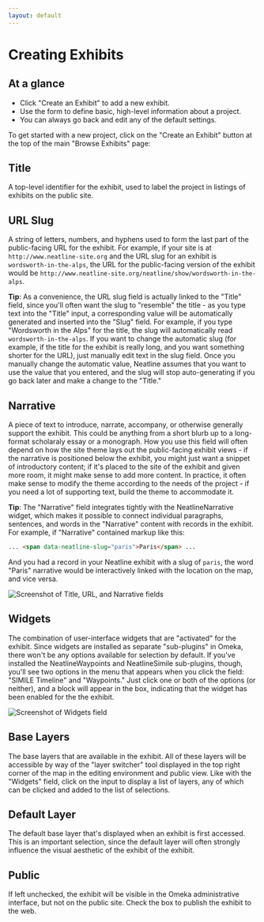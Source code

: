 ```yaml
---
layout: default
---
```

# Creating Exhibits

## At a glance

  - Click "Create an Exhibit" to add a new exhibit.
  - Use the form to define basic, high-level information about a project.
  - You can always go back and edit any of the default settings.

To get started with a new project, click on the "Create an Exhibit" button at the top of the main "Browse Exhibits" page:

## Title

A top-level identifier for the exhibit, used to label the project in listings of exhibits on the public site.

## URL Slug

A string of letters, numbers, and hyphens used to form the last part of the public-facing URL for the exhibit. For example, if your site is at `http://www.neatline-site.org` and the URL slug for an exhibit is `wordsworth-in-the-alps`, the URL for the public-facing version of the exhibit would be `http://www.neatline-site.org/neatline/show/wordsworth-in-the-alps`.

**Tip**: As a convenience, the URL slug field is actually linked to the "Title" field, since you'll often want the slug to "resemble" the title - as you type text into the "Title" input, a corresponding value will be automatically generated and inserted into the "Slug" field. For example, if you type "Wordsworth in the Alps" for the title, the slug will automatically read `wordsworth-in-the-alps`. If you want to change the automatic slug (for example, if the title for the exhibit is really long, and you want something shorter for the URL), just manually edit text in the slug field. Once you manually change the automatic value, Neatline assumes that you want to use the value that you entered, and the slug will stop auto-generating if you go back later and make a change to the "Title."

## Narrative

A piece of text to introduce, narrate, accompany, or otherwise generally support the exhibit. This could be anything from a short blurb up to a long-format scholaraly essay or a monograph. How you use this field will often depend on how the site theme lays out the public-facing exhibit views - if the narrative is positioned below the exhibit, you might just want a snippet of introductory content; if it's placed to the site of the exhibit and given more room, it might make sense to add more content.  In practice, it often make sense to modify the theme according to the needs of the project - if you need a lot of supporting text, build the theme to accommodate it.

**Tip**: The "Narrative" field integrates tightly with the NeatlineNarrative widget, which makes it possible to connect individual paragraphs, sentences, and words in the "Narrative" content with records in the exhibit. For example, if "Narrative" contained markup like this:

```html
... <span data-neatline-slug="paris">Paris</span> ...
```

And you had a record in your Neatline exhibit with a slug of `paris`, the word "Paris" narrative would be interactively linked with the location on the map, and vice versa.

![Screenshot of Title, URL, and Narrative fields](http://neatline.org/wp-content/uploads/2013/12/creation-title-url-narrative.png)

## Widgets

The combination of user-interface widgets that are "activated" for the exhibit. Since widgets are installed as separate "sub-plugins" in Omeka, there won't be any options available for selection by default. If you've installed the NeatlineWaypoints and NeatlineSimile sub-plugins, though, you'll see two options in the menu that appears when you click the field: "SIMILE Timeline" and "Waypoints." Just click one or both of the options (or neither), and a block will appear in the box, indicating that the widget has been enabled for the the exhibit.

![Screenshot of Widgets field](http://neatline.org/wp-content/uploads/2013/12/creation-selectingwidgets.png)

## Base Layers

The base layers that are available in the exhibit. All of these layers will be accessible by way of the "layer switcher" tool displayed in the top right corner of the map in the editing environment and public view. Like with the "Widgets" field, click on the input to display a list of layers, any of which can be clicked and added to the list of selections.

## Default Layer

The default base layer that's displayed when an exhibit is first accessed. This is an important selection, since the default layer will often strongly influence the visual aesthetic of the exhibit of the exhibit.

## Public

If left unchecked, the exhibit will be visible in the Omeka administrative interface, but not on the public site. Check the box to publish the exhibit to the web.
